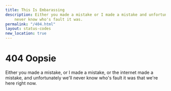 ```yaml
---
title: This Is Embarassing
description: Either you made a mistake or I made a mistake and unfortunately we'll
    never know who's fault it was.
permalink: "/404.html"
layout: status-codes
new_location: true
---
```


# 404 Oopsie

Either you made a mistake, or I made a mistake, or the internet made a mistake, and unfortunately we'll never know who's fault it was that we're here right now.
